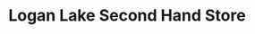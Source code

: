 ---
title: "Logan Lake Second Hand Store"
url: /logan-lake/logan-lake-second-hand-store/
shop: charity
---